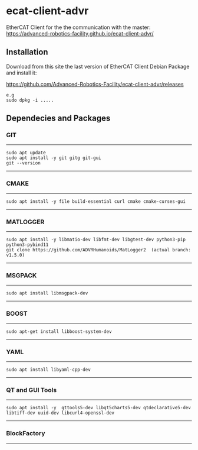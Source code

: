 # ecat-client-advr
EtherCAT Client for the the communication with the master: https://advanced-robotics-facility.github.io/ecat-client-advr/

## Installation

Download from this site the last version of EtherCAT Client Debian Package and install it:

https://github.com/Advanced-Robotics-Facility/ecat-client-advr/releases

```
e.g
sudo dpkg -i .....
```

## Dependecies and Packages

### GIT
***********************************************************************************

```
sudo apt update
sudo apt install -y git gitg git-gui
git --version
```
***********************************************************************************
### CMAKE
***********************************************************************************
```
sudo apt install -y file build-essential curl cmake cmake-curses-gui
```
***********************************************************************************

### MATLOGGER
***********************************************************************************
```
sudo apt install -y libmatio-dev libfmt-dev libgtest-dev python3-pip python3-pybind11
git clone https://github.com/ADVRHumanoids/MatLogger2  (actual branch: v1.5.0)
```
***********************************************************************************

### MSGPACK
***********************************************************************************
```
sudo apt install libmsgpack-dev
```
***********************************************************************************

### BOOST
***********************************************************************************
```
sudo apt-get install libboost-system-dev
```
***********************************************************************************

### YAML
***********************************************************************************
```
sudo apt install libyaml-cpp-dev
```
***********************************************************************************

### QT and GUI Tools
***********************************************************************************
```
sudo apt install -y  qttools5-dev libqt5charts5-dev qtdeclarative5-dev libtiff-dev uuid-dev libcurl4-openssl-dev
```
***********************************************************************************

### BlockFactory
***********************************************************************************
